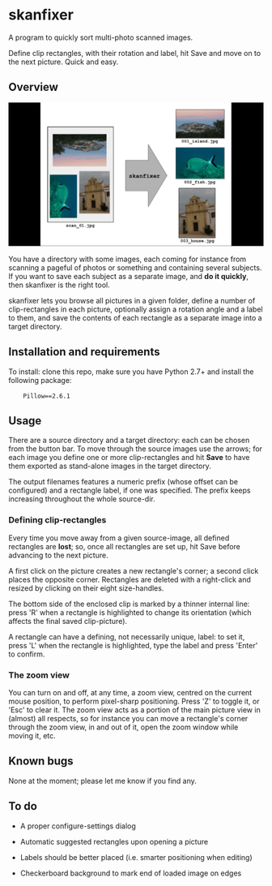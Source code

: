 # skanfixer

A program to quickly sort multi-photo scanned images.

Define clip rectangles, with their rotation and label, hit Save and move on to the next picture. Quick and easy.

## Overview

![Flow](flow_pic/sf_flow.jpg)

You have a directory with some images, each coming for instance from scanning a pageful of photos or something
and containing several subjects. If you want to save each subject as a separate image, and __do it quickly__,
then skanfixer is the right tool.

skanfixer lets you browse all pictures in a given folder, define a number of clip-rectangles in each picture,
optionally assign a rotation angle and a label to them, and save the contents of each rectangle as a separate image
into a target directory.

## Installation and requirements

To install: clone this repo, make sure you have Python 2.7+ and install the following package:

```
    Pillow==2.6.1
```

## Usage

There are a source directory and a target directory: each can be chosen from the button bar.
To move through the source images use the arrows; for each image you define one or more clip-rectangles
and hit __Save__ to have them exported as stand-alone images in the target directory.

The output filenames features a numeric prefix (whose offset can be configured) and a rectangle label,
if one was specified. The prefix keeps increasing throughout the whole source-dir.

### Defining clip-rectangles

Every time you move away from a given source-image, all defined rectangles are __lost__; so, once all
rectangles are set up, hit Save before advancing to the next picture.

A first click on the picture creates a new rectangle's corner; a second click places the opposite corner.
Rectangles are deleted with a right-click and resized by clicking on their eight size-handles.

The bottom side of the enclosed clip is marked by a thinner internal line: press 'R' when a rectangle is highlighted
to change its orientation (which affects the final saved clip-picture).

A rectangle can have a defining, not necessarily unique, label: to set it, press 'L' when the rectangle is
highlighted, type the label and press 'Enter' to confirm.

### The zoom view

You can turn on and off, at any time, a zoom view, centred on the current mouse position, to perform pixel-sharp
positioning. Press 'Z' to toggle it, or 'Esc' to clear it. The zoom view acts as a portion of the main picture view
in (almost) all respects, so for instance you can move a rectangle's corner through the zoom view, in and out of it,
open the zoom window while moving it, etc.

## Known bugs

None at the moment; please let me know if you find any.

## To do

* A proper configure-settings dialog

* Automatic suggested rectangles upon opening a picture

* Labels should be better placed (i.e. smarter positioning when editing)

* Checkerboard background to mark end of loaded image on edges
